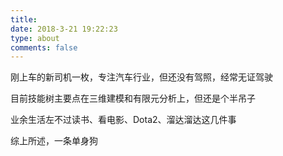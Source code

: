 ```yaml
---
title: 
date: 2018-3-21 19:22:23
type: about
comments: false
---
```


刚上车的新司机一枚，专注汽车行业，但还没有驾照，经常无证驾驶

目前技能树主要点在三维建模和有限元分析上，但还是个半吊子

业余生活左不过读书、看电影、Dota2、溜达溜达这几件事

综上所述，一条单身狗